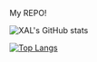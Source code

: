 My REPO!

![XAL's GitHub stats](https://github-readme-stats.vercel.app/api?username=XAL-XAL&show_icons=true&theme=synthwave)

[![Top Langs](https://github-readme-stats.vercel.app/api/top-langs/?username=XAL-XAL&show_icons=true&theme=synthwave&hide=html)](https://github.com/XAl-XAL/github-readme-stats)

